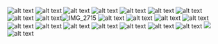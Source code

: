 ![alt text](https://64.media.tumblr.com/91faf845489634ba98d1f84f40e2ceaf/1b2ae716a002aee3-72/s640x960/3bf665e75ef172cd928a861e1be4a3dce7e26337.gifv)
![alt text](https://64.media.tumblr.com/ff0fc2bcd3baed5002039ea5aee5fa28/8660a52874a39645-0e/s2048x3072/f74811c040e963a15211d64e6d716d29078a43c2.pnj)
![alt text](https://64.media.tumblr.com/483c4da8360c6c81f2a69c52bcc07fa6/38c26770616bd1df-20/s400x600/923e1258d612fae01086d08bf632520fe4dfc67e.pnj)
![alt text](https://external-media.spacehey.net/media/sRjd7CjDQav25h0W7D0RvaKVsn4RoKrytLLf8BTbOSz8=/https://i.ibb.co/cNtKBKk/Gun-Shot-Divider.gif)
![alt text](https://64.media.tumblr.com/0e4f4917554d405ca359957334f461c1/07b12eebed19146c-15/s100x200/a14e39a467859bfa26f2011c66b46b042c129f14.pnj)
![alt text](https://external-media.spacehey.net/media/sZtBQpDomZsYEZz4I4i_7w_rwBOz5SeKGmpEaiO0S5-8=/https://64.media.tumblr.com/b9d11ab674dcc0d3fb185c0d1adb3c22/00458b2dd89db537-6f/s250x250_c1/f730861d3d13af8f18844a89296fb2f72e8ea6de.jpg)
![alt text](https://external-media.spacehey.net/media/sW7PiHhahuaXisWrgGe-z816WT-focbO4HlRSm5QWG1E=/https://64.media.tumblr.com/228479329950fd11e692adeb1d8615aa/50747e7f5e052093-c8/s100x200/ed17c5bc45f55b0d3a00d4497e37e648e84a1bc0.gifv)
![alt text](https://images-wixmp-ed30a86b8c4ca887773594c2.wixmp.com/f/fa45c6bb-cca7-4ea2-8ac6-05eb431873f2/dagnq0i-96d7aaa2-5ef5-4a0f-8052-f6720dd008db.png?token=eyJ0eXAiOiJKV1QiLCJhbGciOiJIUzI1NiJ9.eyJzdWIiOiJ1cm46YXBwOjdlMGQxODg5ODIyNjQzNzNhNWYwZDQxNWVhMGQyNmUwIiwiaXNzIjoidXJuOmFwcDo3ZTBkMTg4OTgyMjY0MzczYTVmMGQ0MTVlYTBkMjZlMCIsIm9iaiI6W1t7InBhdGgiOiJcL2ZcL2ZhNDVjNmJiLWNjYTctNGVhMi04YWM2LTA1ZWI0MzE4NzNmMlwvZGFnbnEwaS05NmQ3YWFhMi01ZWY1LTRhMGYtODA1Mi1mNjcyMGRkMDA4ZGIucG5nIn1dXSwiYXVkIjpbInVybjpzZXJ2aWNlOmZpbGUuZG93bmxvYWQiXX0.HhvLs70j7qtr41qvOZks96zw1XFBccg0NV1zfjKAP6c)
![alt text](https://images-wixmp-ed30a86b8c4ca887773594c2.wixmp.com/f/6782380d-ca02-45ef-88b9-ec4280611065/dd976y0-3230b88d-c63e-48bc-a4d9-01fb061c7418.gif?token=eyJ0eXAiOiJKV1QiLCJhbGciOiJIUzI1NiJ9.eyJzdWIiOiJ1cm46YXBwOjdlMGQxODg5ODIyNjQzNzNhNWYwZDQxNWVhMGQyNmUwIiwiaXNzIjoidXJuOmFwcDo3ZTBkMTg4OTgyMjY0MzczYTVmMGQ0MTVlYTBkMjZlMCIsIm9iaiI6W1t7InBhdGgiOiJcL2ZcLzY3ODIzODBkLWNhMDItNDVlZi04OGI5LWVjNDI4MDYxMTA2NVwvZGQ5NzZ5MC0zMjMwYjg4ZC1jNjNlLTQ4YmMtYTRkOS0wMWZiMDYxYzc0MTguZ2lmIn1dXSwiYXVkIjpbInVybjpzZXJ2aWNlOmZpbGUuZG93bmxvYWQiXX0.9_QZpUC_MSP9d1-MbdhxPuc_rCyzPQLnzLQRYiST2Vk)![IMG_2715](https://images-wixmp-ed30a86b8c4ca887773594c2.wixmp.com/f/44bfe9ce-2e41-42a1-af72-c65cfef52e39/dhmgp41-83e7bc79-aec9-4954-8b61-5b39b4a8273c.png?token=eyJ0eXAiOiJKV1QiLCJhbGciOiJIUzI1NiJ9.eyJzdWIiOiJ1cm46YXBwOjdlMGQxODg5ODIyNjQzNzNhNWYwZDQxNWVhMGQyNmUwIiwiaXNzIjoidXJuOmFwcDo3ZTBkMTg4OTgyMjY0MzczYTVmMGQ0MTVlYTBkMjZlMCIsIm9iaiI6W1t7InBhdGgiOiJcL2ZcLzQ0YmZlOWNlLTJlNDEtNDJhMS1hZjcyLWM2NWNmZWY1MmUzOVwvZGhtZ3A0MS04M2U3YmM3OS1hZWM5LTQ5NTQtOGI2MS01YjM5YjRhODI3M2MucG5nIn1dXSwiYXVkIjpbInVybjpzZXJ2aWNlOmZpbGUuZG93bmxvYWQiXX0.MCWXwLTkNB5ehaG_nsKieSc0YKtd_caK-vlqoN1UxsQ)
![alt text](https://images-wixmp-ed30a86b8c4ca887773594c2.wixmp.com/f/050c3e0c-1f5d-4f41-9c4b-a28246506d9d/dchv1rb-7f25013d-69d7-4613-b05c-42c0e1506e3d.png?token=eyJ0eXAiOiJKV1QiLCJhbGciOiJIUzI1NiJ9.eyJzdWIiOiJ1cm46YXBwOjdlMGQxODg5ODIyNjQzNzNhNWYwZDQxNWVhMGQyNmUwIiwiaXNzIjoidXJuOmFwcDo3ZTBkMTg4OTgyMjY0MzczYTVmMGQ0MTVlYTBkMjZlMCIsIm9iaiI6W1t7InBhdGgiOiJcL2ZcLzA1MGMzZTBjLTFmNWQtNGY0MS05YzRiLWEyODI0NjUwNmQ5ZFwvZGNodjFyYi03ZjI1MDEzZC02OWQ3LTQ2MTMtYjA1Yy00MmMwZTE1MDZlM2QucG5nIn1dXSwiYXVkIjpbInVybjpzZXJ2aWNlOmZpbGUuZG93bmxvYWQiXX0.t0i_pYK2wHl420rCHedg-LvvT4nLvvHnPHU1SguohcA)
![alt text](https://64.media.tumblr.com/3f96f32c179c50b896ba03c70ddfadc4/9a7b6287fa3c1f91-0a/s100x200/7836d2a2a8a47041244c1a41098da3d380f70ae9.pnj)
![alt text](https://64.media.tumblr.com/af6c8a3eab32939a1401ba61b3037122/9a7b6287fa3c1f91-6b/s100x200/6d455081fd5ae199d0fa63d1b5881c0b086a44f2.pnj)
![alt text](https://64.media.tumblr.com/d801b5d45412a8f10949cee17eb5d56a/9a7b6287fa3c1f91-49/s100x200/a56fa5aa528fe2285c3e65ad420b6ec276879f1b.pnj)
![alt text](https://64.media.tumblr.com/1c48f4813eef3b4f54e999469b2c818a/9a7b6287fa3c1f91-38/s100x200/59d462258576b879e4bcadb1d68d7708c883d547.gifv)
![alt text](https://magma.com/shared/VxWDBSRfpJdmL4hLta8mUA)
![alt text](https://images-wixmp-ed30a86b8c4ca887773594c2.wixmp.com/f/ddde05ea-d0f0-462a-a7bb-466cfadfed78/d4cqrvh-19f52884-93d1-4d68-a857-c62cfdf965de.gif?token=eyJ0eXAiOiJKV1QiLCJhbGciOiJIUzI1NiJ9.eyJzdWIiOiJ1cm46YXBwOjdlMGQxODg5ODIyNjQzNzNhNWYwZDQxNWVhMGQyNmUwIiwiaXNzIjoidXJuOmFwcDo3ZTBkMTg4OTgyMjY0MzczYTVmMGQ0MTVlYTBkMjZlMCIsIm9iaiI6W1t7InBhdGgiOiJcL2ZcL2RkZGUwNWVhLWQwZjAtNDYyYS1hN2JiLTQ2NmNmYWRmZWQ3OFwvZDRjcXJ2aC0xOWY1Mjg4NC05M2QxLTRkNjgtYTg1Ny1jNjJjZmRmOTY1ZGUuZ2lmIn1dXSwiYXVkIjpbInVybjpzZXJ2aWNlOmZpbGUuZG93bmxvYWQiXX0.R5Ml72C6V7C5ZgX4L2ZcnBPWe8b8PNjY2leLCsyvDyc)
![alt text](https://images-wixmp-ed30a86b8c4ca887773594c2.wixmp.com/f/5df44a82-7ee6-412a-8b26-ea8f40739dd2/d1bpm26-3b55ed43-c9a7-4112-a805-edaa42a25511.gif?token=eyJ0eXAiOiJKV1QiLCJhbGciOiJIUzI1NiJ9.eyJzdWIiOiJ1cm46YXBwOjdlMGQxODg5ODIyNjQzNzNhNWYwZDQxNWVhMGQyNmUwIiwiaXNzIjoidXJuOmFwcDo3ZTBkMTg4OTgyMjY0MzczYTVmMGQ0MTVlYTBkMjZlMCIsIm9iaiI6W1t7InBhdGgiOiJcL2ZcLzVkZjQ0YTgyLTdlZTYtNDEyYS04YjI2LWVhOGY0MDczOWRkMlwvZDFicG0yNi0zYjU1ZWQ0My1jOWE3LTQxMTItYTgwNS1lZGFhNDJhMjU1MTEuZ2lmIn1dXSwiYXVkIjpbInVybjpzZXJ2aWNlOmZpbGUuZG93bmxvYWQiXX0.OOFs2lQoKwyExD6SI2Blx6RQFUc9Z-99FY4I4qlCwdY)
![alt text](https://64.media.tumblr.com/9a44f074216d9decb8b560971034d2df/e2f9a80a93a420ee-53/s500x750/460168af4d0a73e3d63435d61fbaa3298b9991fc.pnj)
![alt text](https://media1.tenor.com/m/o-Dfb5pUCY4AAAAC/funny-silly.gif)
![alt text](https://64.media.tumblr.com/aaaec21148904cb908fe1148379ada6d/8660a52874a39645-4d/s2048x3072/732faaa50d7c57ef8b6f814a9db0002002300bb1.pnj)
![](https://komarev.com/ghpvc/?username=kottbullarcat&color=grey)
![alt text](https://i6.glitter-graphics.org/pub/196/196706zqrdpv6ocv.gif)
